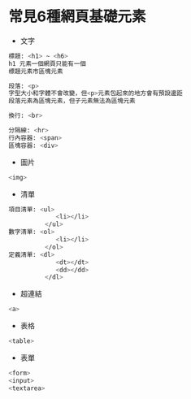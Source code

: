 # 常見6種網頁基礎元素
* 文字
```sh
標題: <h1> ~ <h6>
h1 元素一個網頁只能有一個
標題元素市區塊元素

段落: <p>
字型大小和字體不會改變，但<p>元素包起來的地方會有預設邊距
段落元素為區塊元素，但子元素無法為區塊元素

換行: <br>

分隔線: <hr>
行內容器: <span>
區塊容器: <div>
```

* 圖片
```sh
<img>
```

* 清單
```sh
項目清單: <ul>
             <li></li>
          </ul>
數字清單: <ol>
             <li></li>
          </ol>
定義清單: <dl>
             <dt></dt>
             <dd></dd>
          </dl>        
```

* 超連結
```sh
<a>
```
* 表格
```sh
<table>
```
* 表單
```sh
<form>
<input>
<textarea>
```
